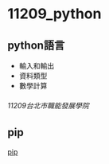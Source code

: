 # 11209_python
## python語言
- 輸入和輸出
- 資料類型
- 數學計算
###### 11209台北市職能發展學院

## pip
[pip](https://github.com/xuanlll17/11209_python/edit/main/README.md)
